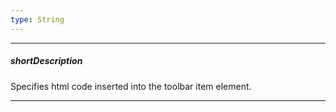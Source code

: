```yaml
---
type: String
---
```

---
##### shortDescription
Specifies html code inserted into the toolbar item element.

---
